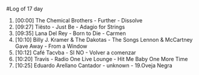 #Log of 17 day

1. [00:00] The Chemical Brothers - Further - Dissolve
1. [09:27] Tiësto - Just Be - Adagio for Strings
1. [09:35] Lana Del Rey - Born to Die - Carmen
1. [10:10] Billy J. Kramer & The Dakotas - The Songs Lennon & McCartney Gave Away - From a Window
1. [10:12] Café Tacvba - SI NO - Volver a comenzar
1. [10:20] Travis - Radio One Live Lounge - Hit Me Baby One More Time
1. [10:25] Eduardo Arellano Cantador - unknown - 19.Oveja Negra
